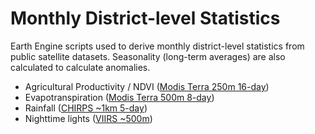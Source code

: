 # Monthly District-level Statistics
Earth Engine scripts used to derive monthly district-level statistics from public satellite datasets. Seasonality (long-term averages) are also calculated to calculate anomalies.

* Agricultural Productivity / NDVI ([Modis Terra 250m 16-day](https://developers.google.com/earth-engine/datasets/catalog/MODIS_006_MOD13Q1))
* Evapotranspiration ([Modis Terra 500m 8-day](https://developers.google.com/earth-engine/datasets/catalog/MODIS_006_MOD16A2))
* Rainfall ([CHIRPS ~1km 5-day](https://developers.google.com/earth-engine/datasets/catalog/UCSB-CHG_CHIRPS_PENTAD))
* Nighttime lights ([VIIRS ~500m](https://developers.google.com/earth-engine/datasets/catalog/NOAA_VIIRS_DNB_MONTHLY_V1_VCMCFG))
